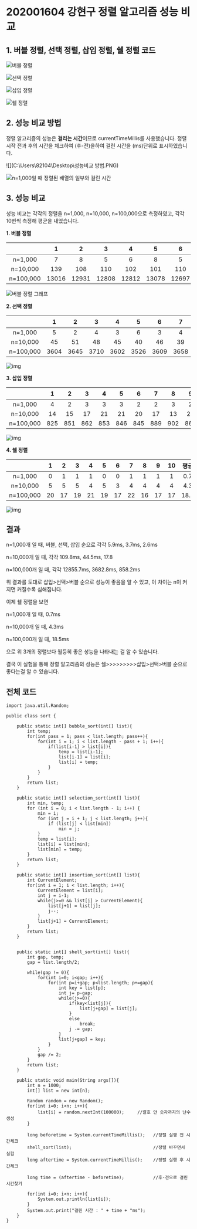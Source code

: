 # 202001604 강현구 정렬 알고리즘 성능 비교

## 1. 버블 정렬, 선택 정렬, 삽입 정렬, 쉘 정렬 코드

![버블 정렬](C:\Users\82104\Desktop\버블정렬.PNG)

![선택 정렬](C:\Users\82104\Desktop\선택정렬.PNG)

![삽입 정렬](C:\Users\82104\Desktop\삽입정렬.PNG)

![쉘 정렬](C:\Users\82104\Desktop\쉘정렬.PNG)

## 2. 성능 비교 방법

정렬 알고리즘의 성능은 **걸리는 시간**이므로 currentTimeMillis를 사용했습니다. 정렬 시작 전과 후의 시간을 체크하여 (후-전)을하여 걸린 시간을 (ms)단위로 표시하였습니다.

![](C:\Users\82104\Desktop\성능비교 방법.PNG)

![n=1,000일 때 정렬된 배열의 일부와 걸린 시간](C:\Users\82104\Desktop\결과라라라랑.PNG)

## 3. 성능 비교

성능 비교는 각각의 정렬을 n=1,000, n=10,000, n=100,000으로 측정하였고, 각각 10번씩 측정해 평균을 내었습니다.

**1. 버블 정렬**

|           |   1   |   2   |   3   |   4   |   5   |   6   |   7   |   8   |   9   |  10   |  평균   |
| :-------: | :---: | :---: | :---: | :---: | :---: | :---: | :---: | :---: | :---: | :---: | :-----: |
|  n=1,000  |   7   |   8   |   5   |   6   |   8   |   5   |   6   |   6   |   4   |   4   |   5.9   |
| n=10,000  |  139  |  108  |  110  |  102  |  101  |  110  |  111  |  105  |  101  |  111  |  109.8  |
| n=100,000 | 13016 | 12931 | 12808 | 12812 | 13078 | 12697 | 13037 | 12727 | 12598 | 12853 | 12855.7 |

  ![버블 정렬 그래프](file:///C:\Users\82104\AppData\Local\Temp\DRW00001d3455ab.gif)  



**2. 선택 정렬**

|           |  1   |  2   |  3   |  4   |  5   |  6   |  7   |  8   |  9   |  10  |  평균  |
| :-------: | :--: | :--: | :--: | :--: | :--: | :--: | :--: | :--: | :--: | :--: | :----: |
|  n=1,000  |  5   |  2   |  4   |  3   |  6   |  3   |  4   |  3   |  4   |  3   |  3.7   |
| n=10,000  |  45  |  51  |  48  |  45  |  40  |  46  |  39  |  45  |  39  |  47  |  44.5  |
| n=100,000 | 3604 | 3645 | 3710 | 3602 | 3526 | 3609 | 3658 | 3673 | 3976 | 3825 | 3682.8 |

  ![img](file:///C:\Users\82104\AppData\Local\Temp\DRW00001d3455b1.gif)  



**3. 삽입 정렬**

|           |  1   |  2   |  3   |  4   |  5   |  6   |  7   |  8   |  9   |  10  | 평균  |
| :-------: | :--: | :--: | :--: | :--: | :--: | :--: | :--: | :--: | :--: | :--: | :---: |
|  n=1,000  |  4   |  2   |  3   |  3   |  3   |  2   |  2   |  3   |  2   |  2   |  2.6  |
| n=10,000  |  14  |  15  |  17  |  21  |  21  |  20  |  17  |  13  |  22  |  18  | 17.8  |
| n=100,000 | 825  | 851  | 862  | 853  | 846  | 845  | 889  | 902  | 862  | 847  | 858.2 |

  ![img](file:///C:\Users\82104\AppData\Local\Temp\DRW00001d3455c6.gif)      



**4. 쉘 정렬**

|           |  1   |  2   |  3   |  4   |  5   |  6   |  7   |  8   |  9   |  10  | 평균 |
| :-------: | :--: | :--: | :--: | :--: | :--: | :--: | :--: | :--: | :--: | :--: | :--: |
|  n=1,000  |  0   |  1   |  1   |  1   |  0   |  0   |  1   |  1   |  1   |  1   | 0.7  |
| n=10,000  |  5   |  5   |  5   |  4   |  5   |  3   |  4   |  4   |  4   |  4   | 4.3  |
| n=100,000 |  20  |  17  |  19  |  21  |  19  |  17  |  22  |  16  |  17  |  17  | 18.5 |

  ![img](file:///C:\Users\82104\AppData\Local\Temp\DRW00001d3455cc.gif)  



## 결과

n=1,000개 일 때, 버블, 선택, 삽입 순으로 각각 5.9ms, 3.7ms, 2.6ms

n=10,000개 일 때, 각각 109.8ms, 44.5ms, 17.8

n=100,000개 일 때, 각각 12855.7ms, 3682.8ms, 858.2ms

위 결과를 토대로 삽입>선택>버블 순으로 성능이 좋음을 알 수 있고, 이 차이는 n이 커지면 커질수록 심해집니다.

이제 쉘 정렬을 보면

n=1,000개 일 때, 0.7ms

n=10,000개 일 때, 4.3ms

n=100,000개 일 때, 18.5ms

으로 위 3개의 정렬보다 월등히 좋은 성능을 나타내는 걸 알 수 있습니다.

결국 이 실험을 통해 정렬 알고리즘의 성능은 쉘>>>>>>>>>삽입>선택>버블 순으로 좋다는걸 알 수 있습니다.

## 전체 코드

```
import java.util.Random;

public class sort {

    public static int[] bubble_sort(int[] list){
        int temp;
        for(int pass = 1; pass < list.length; pass++){
            for(int i = 1; i < list.length - pass + 1; i++){
                if(list[i-1] > list[i]){
                    temp = list[i-1];
                    list[i-1] = list[i];
                    list[i] = temp;
                }
            }
        }
        return list;
    }

    public static int[] selection_sort(int[] list){
        int min, temp;
        for (int i = 0; i < list.length - 1; i++) {
            min = i;
            for (int j = i + 1; j < list.length; j++){
                if (list[j] < list[min])
                    min = j;
            }
            temp = list[i];
            list[i] = list[min];
            list[min] = temp;
        }
        return list;
    }

    public static int[] insertion_sort(int[] list){
        int CurrentElement;
        for(int i = 1; i < list.length; i++){
            CurrentElement = list[i];
            int j = i-1;
            while(j>=0 && list[j] > CurrentElement){
                list[j+1] = list[j];
                j--;
            }
            list[j+1] = CurrentElement;
        }
        return list;
    }


    public static int[] shell_sort(int[] list){
        int gap, temp;
        gap = list.length/2;

        while(gap != 0){
            for(int i=0; i<gap; i++){
                for(int p=i+gap; p<list.length; p+=gap){
                    int key = list[p];
                    int j= p-gap;
                    while(j>=0){
                        if(key<list[j]){
                            list[j+gap] = list[j];
                        }
                        else
                            break;
                        j -= gap;
                    }
                    list[j+gap] = key;
                }
            }
            gap /= 2;
        }
        return list;
    }

    public static void main(String args[]){
        int n = 1000;
        int[] list = new int[n];

        Random random = new Random();
        for(int i=0; i<n; i++){
            list[i] = random.nextInt(100000);     //괄호 안 숫자까지의 난수 생성
        }

        long beforetime = System.currentTimeMillis();   //정렬 실행 전 시간체크
        shell_sort(list);                               //정렬 바꾸면서 실험
        long aftertime = System.currentTimeMillis();    //정렬 실행 후 시간체크

        long time = (aftertime - beforetime);           //후-전으로 걸린 시간찾기

        for(int i=0; i<n; i++){
            System.out.println(list[i]);
        }
        System.out.print("걸린 시간 : " + time + "ms");
    }
}
```